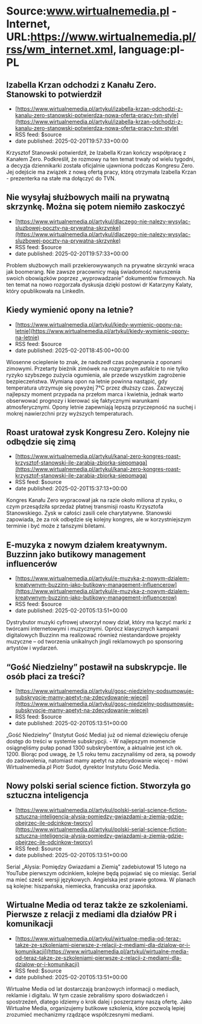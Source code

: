 # Source:www.wirtualnemedia.pl - Internet, URL:https://www.wirtualnemedia.pl/rss/wm_internet.xml, language:pl-PL

## Izabella Krzan odchodzi z Kanału Zero. Stanowski to potwierdził
 - [https://www.wirtualnemedia.pl/artykul/izabella-krzan-odchodzi-z-kanalu-zero-stanowski-potwierdza-nowa-oferta-pracy-tvn-style](https://www.wirtualnemedia.pl/artykul/izabella-krzan-odchodzi-z-kanalu-zero-stanowski-potwierdza-nowa-oferta-pracy-tvn-style)
 - RSS feed: $source
 - date published: 2025-02-20T19:57:33+00:00

Krzysztof Stanowski potwierdził, że Izabella Krzan kończy współpracę z Kanałem Zero. Podkreślił, że rozmowy na ten temat trwały od wielu tygodni, a decyzja dziennikarki została oficjalnie ujawniona podczas Kongresu Zero. Jej odejście ma związek z nową ofertą pracy, którą otrzymała Izabella Krzan - prezenterka na stałe ma dołączyć do TVN.

## Nie wysyłaj służbowych maili na prywatną skrzynkę. Można się potem niemiło zaskoczyć
 - [https://www.wirtualnemedia.pl/artykul/dlaczego-nie-nalezy-wysylac-sluzbowej-poczty-na-prywatna-skrzynke](https://www.wirtualnemedia.pl/artykul/dlaczego-nie-nalezy-wysylac-sluzbowej-poczty-na-prywatna-skrzynke)
 - RSS feed: $source
 - date published: 2025-02-20T19:57:33+00:00

Problem służbowych maili przekierowywanych na prywatne skrzynki wraca jak boomerang. Nie zawsze pracownicy mają świadomość naruszenia swoich obowiązków poprzez „wyprowadzanie” dokumentów firmowych. Na ten temat na nowo rozgorzała dyskusja dzięki postowi dr Katarzyny Kalaty, który opublikowała na LinkedIn.

## Kiedy wymienić opony na letnie?
 - [https://www.wirtualnemedia.pl/artykul/kiedy-wymienic-opony-na-letnie](https://www.wirtualnemedia.pl/artykul/kiedy-wymienic-opony-na-letnie)
 - RSS feed: $source
 - date published: 2025-02-20T18:45:00+00:00

Wiosenne ocieplenie to znak, że nadszedł czas pożegnania z oponami zimowymi. Przetarty bieżnik zimówek na rozgrzanym asfalcie to nie tylko ryzyko szybszego zużycia ogumienia, ale przede wszystkim zagrożenie bezpieczeństwa. Wymiana opon na letnie powinna nastąpić, gdy temperatura utrzymuje się powyżej 7°C przez dłuższy czas. Zazwyczaj najlepszy moment przypada na przełom marca i kwietnia, jednak warto obserwować prognozy i kierować się faktycznymi warunkami atmosferycznymi. Opony letnie zapewniają lepszą przyczepność na suchej i mokrej nawierzchni przy wyższych temperaturach.

## Roast uratował zysk Kongresu Zero. Kolejny nie odbędzie się zimą
 - [https://www.wirtualnemedia.pl/artykul/kanal-zero-kongres-roast-krzysztof-stanowski-ile-zarabia-zbiorka-siepomaga](https://www.wirtualnemedia.pl/artykul/kanal-zero-kongres-roast-krzysztof-stanowski-ile-zarabia-zbiorka-siepomaga)
 - RSS feed: $source
 - date published: 2025-02-20T15:37:13+00:00

Kongres Kanału Zero wypracował jak na razie około miliona zł zysku, o czym przesądziła sprzedaż płatnej transmisji roastu Krzysztofa Stanowskiego. Zysk w całości zasili cele charytatywne. Stanowski zapowiada, że za rok odbędzie się kolejny kongres, ale w korzystniejszym terminie i być może z tańszymi biletami.

## E-muzyka z nowym działem kreatywnym. Buzzinn jako butikowy management influencerów
 - [https://www.wirtualnemedia.pl/artykul/e-muzyka-z-nowym-dzialem-kreatywnym-buzzinn-jako-butikowy-management-influencerow](https://www.wirtualnemedia.pl/artykul/e-muzyka-z-nowym-dzialem-kreatywnym-buzzinn-jako-butikowy-management-influencerow)
 - RSS feed: $source
 - date published: 2025-02-20T05:13:51+00:00

Dystrybutor muzyki cyfrowej utworzył nowy dział, który ma łączyć marki z twórcami internetowymi i muzycznymi. Oprócz klasycznych kampanii digitalowych Buzzinn ma realizować również niestandardowe projekty muzyczne – od tworzenia unikalnych jingli reklamowych po sponsoring artystów i wydarzeń.

## “Gość Niedzielny” postawił na subskrypcje. Ile osób płaci za treści?
 - [https://www.wirtualnemedia.pl/artykul/gosc-niedzielny-podsumowuje-subskrypcje-mamy-apetyt-na-zdecydowanie-wiecej](https://www.wirtualnemedia.pl/artykul/gosc-niedzielny-podsumowuje-subskrypcje-mamy-apetyt-na-zdecydowanie-wiecej)
 - RSS feed: $source
 - date published: 2025-02-20T05:13:51+00:00

„Gość Niedzielny” (Instytut Gość Media) już od niemal dziewięciu oferuje dostęp do treści w systemie subskrypcji. - W najlepszym momencie osiągnęliśmy pułap ponad 1300 subskrybentów, a aktualnie jest ich ok. 1200. Biorąc pod uwagę, że 1,5 roku temu zaczynaliśmy od zera, są powody do zadowolenia, natomiast mamy apetyt na zdecydowanie więcej - mówi Wirtualnemedia.pl Piotr Sudoł, dyrektor Instytutu Gość Media.

## Nowy polski serial science fiction. Stworzyła go sztuczna inteligencja
 - [https://www.wirtualnemedia.pl/artykul/polski-serial-science-fiction-sztuczna-inteligencja-alysia-pomiedzy-gwiazdami-a-ziemia-gdzie-obejrzec-ile-odcinkow-tworcy](https://www.wirtualnemedia.pl/artykul/polski-serial-science-fiction-sztuczna-inteligencja-alysia-pomiedzy-gwiazdami-a-ziemia-gdzie-obejrzec-ile-odcinkow-tworcy)
 - RSS feed: $source
 - date published: 2025-02-20T05:13:51+00:00

Serial „Alysia: Pomiędzy Gwiazdami a Ziemią” zadebiutował 15 lutego na YouTube pierwszym odcinkiem, kolejne będą pojawiać się co miesiąc. Serial ma mieć sześć wersji językowych. Angielska jest prawie gotowa. W planach są kolejne: hiszpańska, niemiecka, francuska oraz japońska.

## Wirtualne Media od teraz także ze szkoleniami. Pierwsze z relacji z mediami dla działów PR i komunikacji
 - [https://www.wirtualnemedia.pl/artykul/wirtualne-media-od-teraz-takze-ze-szkoleniami-pierwsze-z-relacji-z-mediami-dla-dzialow-pr-i-komunikacji](https://www.wirtualnemedia.pl/artykul/wirtualne-media-od-teraz-takze-ze-szkoleniami-pierwsze-z-relacji-z-mediami-dla-dzialow-pr-i-komunikacji)
 - RSS feed: $source
 - date published: 2025-02-20T05:13:51+00:00

Wirtualne Media od lat dostarczają branżowych informacji o mediach, reklamie i digitalu. W tym czasie zebraliśmy sporo doświadczeń i spostrzeżeń, dlatego idziemy o krok dalej i poszerzamy naszą ofertę. Jako Wirtualne Media, organizujemy butikowe szkolenia, które pozwolą lepiej zrozumieć mechanizmy rządzące współczesnymi mediami.

